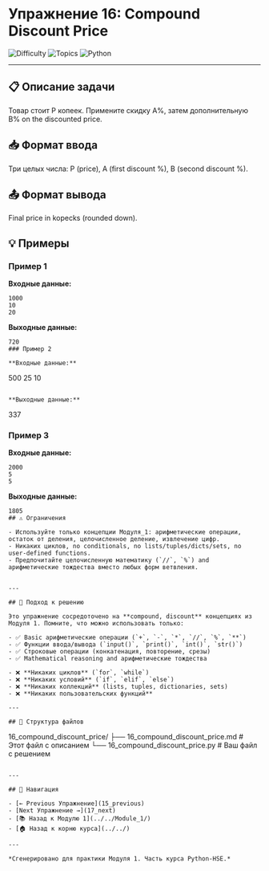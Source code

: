 # Упражнение 16: Compound Discount Price

![Difficulty](https://img.shields.io/badge/Difficulty-Module%201-green)
![Topics](https://img.shields.io/badge/Topics-compound%2C%20discount-blue)
![Python](https://img.shields.io/badge/Python-Module%201%20Concepts-yellow)

---

## 📋 Описание задачи

Товар стоит P копеек. Примените скидку A%, затем дополнительную B% on the discounted price.
## 📥 Формат ввода

Три целых числа: P (price), A (first discount %), B (second discount %).
## 📤 Формат вывода

Final price in kopecks (rounded down).
## 💡 Примеры

### Пример 1

**Входные данные:**
```
1000
10
20
```

**Выходные данные:**
```
720
### Пример 2

**Входные данные:**
```
500
25
10
```

**Выходные данные:**
```
337
### Пример 3

**Входные данные:**
```
2000
5
5
```

**Выходные данные:**
```
1805
## ⚠️ Ограничения

- Используйте только концепции Модуля_1: арифметические операции, остаток от деления, целочисленное деление, извлечение цифр.
- Никаких циклов, no conditionals, no lists/tuples/dicts/sets, no user-defined functions.
- Предпочитайте целочисленную математику (`//`, `%`) and арифметические тождества вместо любых форм ветвления.


---

## 🎯 Подход к решению

Это упражнение сосредоточено на **compound, discount** концепциях из Модуля 1. Помните, что можно использовать только:

- ✅ Basic арифметические операции (`+`, `-`, `*`, `//`, `%`, `**`)
- ✅ Функции ввода/вывода (`input()`, `print()`, `int()`, `str()`)
- ✅ Строковые операции (конкатенация, повторение, срезы)
- ✅ Mathematical reasoning and арифметические тождества

- ❌ **Никаких циклов** (`for`, `while`)
- ❌ **Никаких условий** (`if`, `elif`, `else`)
- ❌ **Никаких коллекций** (lists, tuples, dictionaries, sets)
- ❌ **Никаких пользовательских функций**

---

## 📁 Структура файлов
```
16_compound_discount_price/
├── 16_compound_discount_price.md     # Этот файл с описанием
└── 16_compound_discount_price.py     # Ваш файл с решением
```

---

## 🔗 Навигация

- [← Previous Упражнение](15_previous) 
- [Next Упражнение →](17_next)
- [📚 Назад к Модулю 1](../../Module_1/)
- [🏠 Назад к корню курса](../../)

---

*Сгенерировано для практики Модуля 1. Часть курса Python-HSE.*
